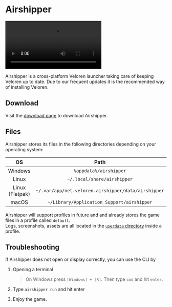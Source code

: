 # Airshipper

<video src="https://cdn.discordapp.com/attachments/523568428905398283/1135936028562165842/airshipper.webm" type="video/webm" autoplay controls > </video>

Airshipper is a cross-platform Veloren launcher taking care of keeping Veloren up to date.
Due to our frequent updates it is the recommended way of installing Veloren.

## Download

Visit the [download page](https://veloren.net/download/) to download Airshipper.

## Files

Airshipper stores its files in the following directories depending on your operating system:

|       OS        |                        Path                         |
| :-------------: | :-------------------------------------------------: |
|     Windows     |               `%appdata%/airshipper`                |
|      Linux      |            `~/.local/share/airshipper`              |
| Linux (Flatpak) | `~/.var/app/net.veloren.airshipper/data/airshipper` |
|      macOS      |     `~/Library/Application Support/airshipper`      |

Airshipper will support profiles in future and and already stores the game files in a profile called `default`.  
Logs, screenshots, assets are all located in the [`userdata` directory](userdata-folder-structure.md) inside a profile.

## Troubleshooting

If Airshipper does not open or display correctly, you can use the CLI by

1. Opening a terminal

   > On Windows press `[Windows] + [R]`. Then type `cmd` and hit `enter`.

2. Type `airshipper run` and hit enter
3. Enjoy the game.
